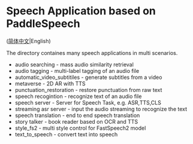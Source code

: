 # Speech Application based on PaddleSpeech

([简体中文](./README_cn.md)|English)

The directory containes many speech applications in multi scenarios.

* audio searching - mass audio similarity retrieval
* audio tagging - multi-label tagging of an audio file
* automatic_video_subtitiles - generate subtitles from a video
* metaverse - 2D AR with TTS  
* punctuation_restoration - restore punctuation from raw text
* speech recogintion - recognize text of an audio file 
* speech server - Server for Speech Task, e.g. ASR,TTS,CLS
* streaming asr server - input the audio streaming to recognize the text
* speech translation - end to end speech translation  
* story talker - book reader based on OCR and TTS  
* style_fs2 - multi style control for FastSpeech2 model  
* text_to_speech - convert text into speech 
